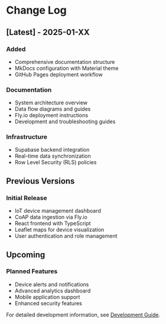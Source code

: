 # Change Log

## [Latest] - 2025-01-XX

### Added
- Comprehensive documentation structure
- MkDocs configuration with Material theme
- GitHub Pages deployment workflow

### Documentation
- System architecture overview
- Data flow diagrams and guides
- Fly.io deployment instructions
- Development and troubleshooting guides

### Infrastructure
- Supabase backend integration
- Real-time data synchronization
- Row Level Security (RLS) policies

## Previous Versions

### Initial Release
- IoT device management dashboard
- CoAP data ingestion via Fly.io
- React frontend with TypeScript
- Leaflet maps for device visualization
- User authentication and role management

## Upcoming

### Planned Features
- Device alerts and notifications
- Advanced analytics dashboard
- Mobile application support
- Enhanced security features

For detailed development information, see [Development Guide](../DEVELOPMENT_GUIDE.md).